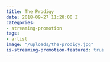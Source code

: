 ```yaml
---
title: The Prodigy
date: 2018-09-27 11:28:00 Z
categories:
- streaming-promotion
tags:
- artist
image: "/uploads/the-prodigy.jpg"
is-streaming-promotion-featured: true
---
```


